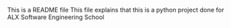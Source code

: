 This is a README file 
This file explains that this is a python project done for ALX Software Engineering School
